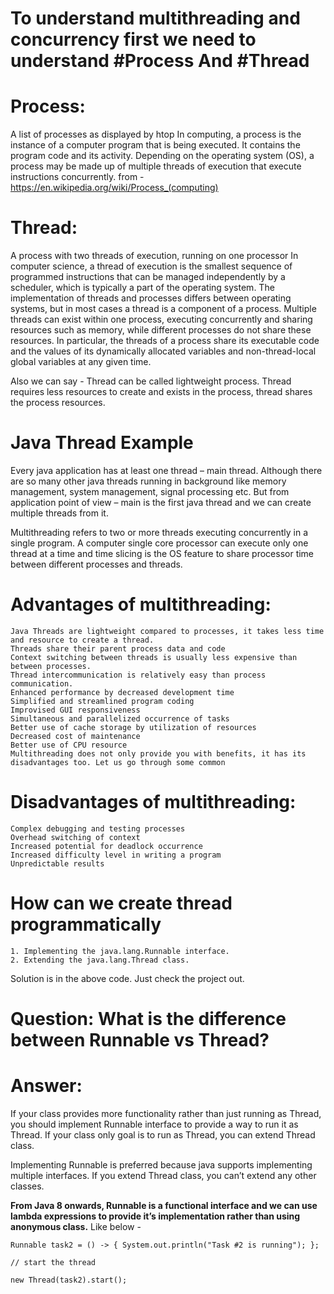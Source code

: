 
# To understand multithreading and concurrency first we need to understand #Process And #Thread

# Process:
A list of processes as displayed by htop
In computing, a process is the instance of a computer program that is being executed. It contains the program code and its activity. Depending on the operating system (OS), a process may be made up of multiple threads of execution that execute instructions concurrently. from - https://en.wikipedia.org/wiki/Process_(computing)

# Thread:
A process with two threads of execution, running on one processor
In computer science, a thread of execution is the smallest sequence of programmed instructions that can be managed independently by a scheduler, which is typically a part of the operating system. The implementation of threads and processes differs between operating systems, but in most cases a thread is a component of a process. Multiple threads can exist within one process, executing concurrently and sharing resources such as memory, while different processes do not share these resources. In particular, the threads of a process share its executable code and the values of its dynamically allocated variables and non-thread-local global variables at any given time.

Also we can say - 
Thread can be called lightweight process. Thread requires less resources to create and exists in the process, thread shares the process resources.

# Java Thread Example
Every java application has at least one thread – main thread. Although there are so many other java threads running in background like memory management, system management, signal processing etc. But from application point of view – main is the first java thread and we can create multiple threads from it.

Multithreading refers to two or more threads executing concurrently in a single program. A computer single core processor can execute only one thread at a time and time slicing is the OS feature to share processor time between different processes and threads.

# Advantages of multithreading:
	Java Threads are lightweight compared to processes, it takes less time and resource to create a thread.
	Threads share their parent process data and code
	Context switching between threads is usually less expensive than between processes.
	Thread intercommunication is relatively easy than process communication.
	Enhanced performance by decreased development time
	Simplified and streamlined program coding
	Improvised GUI responsiveness
	Simultaneous and parallelized occurrence of tasks
	Better use of cache storage by utilization of resources
	Decreased cost of maintenance
	Better use of CPU resource
	Multithreading does not only provide you with benefits, it has its disadvantages too. Let us go through some common 

# Disadvantages of multithreading: 
	Complex debugging and testing processes
	Overhead switching of context
	Increased potential for deadlock occurrence
	Increased difficulty level in writing a program
	Unpredictable results
	
# How can we create thread programmatically
	1. Implementing the java.lang.Runnable interface.
	2. Extending the java.lang.Thread class.

Solution is in the above code. Just check the project out. 

# Question: What is the difference between Runnable vs Thread?
# Answer: 
If your class provides more functionality rather than just running as Thread, you should implement Runnable interface to provide a way to run it as Thread. If your class only goal is to run as Thread, you can extend Thread class.

Implementing Runnable is preferred because java supports implementing multiple interfaces. If you extend Thread class, you can’t extend any other classes.

**From Java 8 onwards, Runnable is a functional interface and we can use lambda expressions to provide it’s implementation rather than using anonymous class.**
Like below - 
	
	Runnable task2 = () -> { System.out.println("Task #2 is running"); };
	
	// start the thread
	
	new Thread(task2).start();
